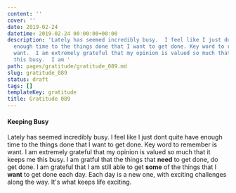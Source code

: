 ```yaml
---
content: ''
cover: ''
date: 2019-02-24
datetime: 2019-02-24 00:00:00+00:00
description: 'Lately has seemed incredibly busy.  I feel like I just dont quite have
  enough time to the things done that I want to get done. Key word to remember is
  want.  I am extremely grateful that my opinion is valued so much that it keeps me
  this busy.  I am '
path: pages/gratitude/gratitude_089.md
slug: gratitude_089
status: draft
tags: []
templateKey: gratitude
title: Gratitude 089
---
```


#### Keeping Busy


Lately has seemed incredibly busy.  I feel like I just dont quite have enough time to the things done that I want to get done. Key word to remember is want.  I am extremely grateful that my opinion is valued so much that it keeps me this busy.  I am gratful that the things that **need** to get done, do get done.  I am grateful that I am still able to get **some** of the things that I **want** to get done each day.  Each day is a new one, with exciting challenges along the way.  It's what keeps life exciting.